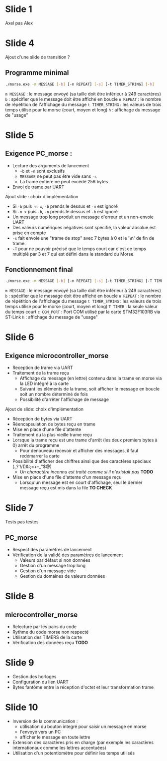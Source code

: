 # Slide 1

Axel pas Alex

# Slide 4

Ajout d'une slide de transition ?

## Programme minimal

```sh
./morse.exe -m MESSAGE [-b] [-n REPEAT] [-s] [-t TIMER_STRING] [-h]
```

`m MESSAGE` : le message envoyé (sa taille doit être inférieur à 249 caractères)
`b` : spécifier que le message doit être affiché en boucle
`n REPEAT` : le nombre de répétition de l'affichage du message
`t TIMER_STRING` : les valeurs de trois temps utilisé pour le morse (court, moyen et long)
`h` : affichage du message de "usage"

# Slide 5

## Exigence PC_morse :

- Lecture des arguments de lancement
    - `-b` et `-n` sont exclusifs
    - `MESSAGE` ne peut pas être vide sans `-s`
    - La trame entière ne peut excédé 256 bytes
- Envoi de trame par UART

Ajout slide : choix d'implémentation

- Si `-b` puis `-n x`, `-b` prends le dessus et `-n` est ignoré
- Si `-n x` puis `-b`, `-n` prends le dessus et `-b` est ignoré
- Un message trop long produit un message d'erreur et un non-envoie UART
- Des valeurs numériques négatives sont spécifié, la valeur absolue est prise en compte
- `-s` fait envoie une "trame de stop" avec 7 bytes à 0 et le '\n' de fin de trame.
- `-T` pour ne pouvoir précisé que le temps court car c'est ce temps multiplé par 3 et 7 qui est défini dans le standard du Morse.

## Fonctionnement final

```sh
./morse.exe -m MESSAGE [-b] [-n REPEAT] [-s] [-t TIMER_STRING] [-T TIMER] [-c COM_PORT] [-h]
```

`m MESSAGE` : le message envoyé (sa taille doit être inférieur à 249 caractères)
`b` : spécifier que le message doit être affiché en boucle
`n REPEAT` : le nombre de répétition de l'affichage du message
`t TIMER_STRING` : les valeurs de trois temps utilisé pour le morse (court, moyen et long)
`T TIMER` : la seule valeur du temps court
`c COM_PORT` : Port COM utilisé par la carte STM32F103RB via ST-Link
`h` : affichage du message de "usage"

# Slide 6

## Exigence microcontroller_morse

- Reception de trame via UART
- Traitement de la trame reçu
    - Affichage du message (en lettre) contenu dans la trame en morse via la LED intégré à la carte
    - Suivant les éléments de la trame, soit afficher le message en boucle soit un nombre déterminé de fois
    - Possibilité d'arrêter l'affichage de message

Ajout de slide: choix d'implémentation

- Réception de bytes via UART
- Réencapsulation de bytes reçu en trame
- Mise en place d'une file d'attente
- Traitement du la plus vieille trame reçu
- Lorsque la trame reçu est une trame d'arrêt (les deux premiers bytes à 0) arrêt du programme
    - Pour denouveau recevoir et afficher des messages, il faut redémarrer la carte
- Possibilité d'afficher des chiffres ainsi que des caractères spéciaux (.,?'!/()&:;=+-_"$@)
    - *Un charactère inconnu est traité comme si il n'existait pas* **TODO**
- Mise en place d'une file d'attente d'un message reçu
    - Lorsqu'un message est en court d'affichage, seul le dernier message reçu est mis dans la file **TO CHECK**

# Slide 7

Tests pas testes

## PC_morse

- Respect des paramètres de lancement
- Vérification de la validé des paramètres de lancement
    - Valeurs par défaut si non données
    - Gestion d'un message trop long
    - Gestion d'un message vide
    - Gestion du domaines de valeurs données

# Slide 8

## microcontroller_morse

- Relecture par les pairs du code
- Rythme du code morse non respecté
- Utilisation des TIMERS de la carte
- Vérification des données reçu **TODO**

# Slide 9

- Gestion des horloges
- Configuration du lien UART
- Bytes fantôme entre la réception d'octet et leur transformation trame

# Slide 10

- Inversion de la communication :
    - utilisation du bouton integré pour saisir un message en morse
    - l'envoyé vers un PC
    - afficher le message en toute lettre
- Extension des caractères pris en charge (par exemple les caractères internationaux comme les lettres accentuées)
- Utilisation d'un potentiomètre pour définir les temps utilisés
